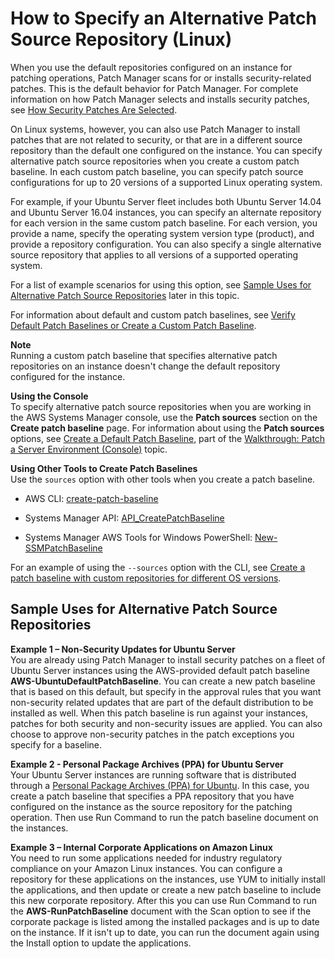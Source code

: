 # How to Specify an Alternative Patch Source Repository \(Linux\)<a name="patch-manager-how-it-works-alt-source-repository"></a>

When you use the default repositories configured on an instance for patching operations, Patch Manager scans for or installs security\-related patches\. This is the default behavior for Patch Manager\. For complete information on how Patch Manager selects and installs security patches, see [How Security Patches Are Selected](patch-manager-how-it-works-selection.md)\.

On Linux systems, however, you can also use Patch Manager to install patches that are not related to security, or that are in a different source repository than the default one configured on the instance\. You can specify alternative patch source repositories when you create a custom patch baseline\. In each custom patch baseline, you can specify patch source configurations for up to 20 versions of a supported Linux operating system\. 

For example, if your Ubuntu Server fleet includes both Ubuntu Server 14\.04 and Ubuntu Server 16\.04 instances, you can specify an alternate repository for each version in the same custom patch baseline\. For each version, you provide a name, specify the operating system version type \(product\), and provide a repository configuration\. You can also specify a single alternative source repository that applies to all versions of a supported operating system\.

For a list of example scenarios for using this option, see [Sample Uses for Alternative Patch Source Repositories](#patch-manager-how-it-works-alt-source-repository-examples) later in this topic\.

For information about default and custom patch baselines, see [Verify Default Patch Baselines or Create a Custom Patch Baseline](sysman-patch-baselines.md)\.

**Note**  
Running a custom patch baseline that specifies alternative patch repositories on an instance doesn't change the default repository configured for the instance\.

**Using the Console**  
To specify alternative patch source repositories when you are working in the AWS Systems Manager console, use the **Patch sources** section on the **Create patch baseline** page\. For information about using the **Patch sources** options, see [Create a Default Patch Baseline](sysman-patch-consolewalk.md#sysman-patch-baseline-console), part of the [Walkthrough: Patch a Server Environment \(Console\)](sysman-patch-consolewalk.md) topic\.

**Using Other Tools to Create Patch Baselines**  
Use the `sources` option with other tools when you create a patch baseline\. 

+ AWS CLI: [create\-patch\-baseline](http://docs.aws.amazon.com/cli/latest/reference/ssm/create-patch-baseline.html)

+ Systems Manager API: [API\_CreatePatchBaseline](http://docs.aws.amazon.com/systems-manager/latest/APIReference/API_CreatePatchBaseline.html)

+ Systems Manager AWS Tools for Windows PowerShell: [New\-SSMPatchBaseline](http://docs.aws.amazon.com/powershell/latest/reference/items/New-SSMPatchBaseline.html)

For an example of using the `--sources` option with the CLI, see [Create a patch baseline with custom repositories for different OS versions](patch-manager-cli-commands.md#patch-manager-cli-commands-create-patch-baseline-mult-sources)\.

## Sample Uses for Alternative Patch Source Repositories<a name="patch-manager-how-it-works-alt-source-repository-examples"></a>

**Example 1 – Non\-Security Updates for Ubuntu Server**  
You are already using Patch Manager to install security patches on a fleet of Ubuntu Server instances using the AWS\-provided default patch baseline **AWS\-UbuntuDefaultPatchBaseline**\. You can create a new patch baseline that is based on this default, but specify in the approval rules that you want non\-security related updates that are part of the default distribution to be installed as well\. When this patch baseline is run against your instances, patches for both security and non\-security issues are applied\. You can also choose to approve non\-security patches in the patch exceptions you specify for a baseline\.

**Example 2 \- Personal Package Archives \(PPA\) for Ubuntu Server**  
Your Ubuntu Server instances are running software that is distributed through a [Personal Package Archives \(PPA\) for Ubuntu](https://launchpad.net/ubuntu/+ppas)\. In this case, you create a patch baseline that specifies a PPA repository that you have configured on the instance as the source repository for the patching operation\. Then use Run Command to run the patch baseline document on the instances\.

**Example 3 – Internal Corporate Applications on Amazon Linux**  
You need to run some applications needed for industry regulatory compliance on your Amazon Linux instances\. You can configure a repository for these applications on the instances, use YUM to initially install the applications, and then update or create a new patch baseline to include this new corporate repository\. After this you can use Run Command to run the **AWS\-RunPatchBaseline** document with the Scan option to see if the corporate package is listed among the installed packages and is up to date on the instance\. If it isn't up to date, you can run the document again using the Install option to update the applications\. 
